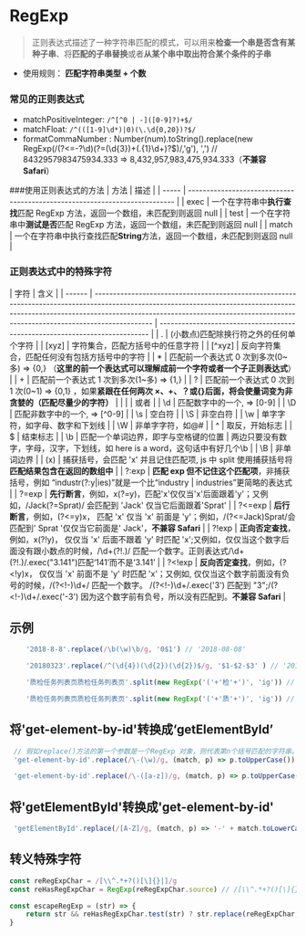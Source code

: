 # RegExp

> 正则表达式描述了一种字符串匹配的模式，可以用来**检查一个串是否含有某种子串**、将**匹配的子串替换**或者**从某个串中取出符合某个条件的子串**

- 使用规则： **匹配字符串类型 + 个数**

### 常见的正则表达式

- matchPositiveInteger: `/^[^0 | -]([0-9]?)+$/`
- matchFloat: `/^(([1-9]\d*)|0)(\.\d{0,20})?$/`
- formatCommaNumber : Number(num).toString().replace(new RegExp(/(?<=-?\d)(?=(\d{3})+(\.{1}\d+)?$)/,'g'), ',') // 8432957983475934.333 => 8,432,957,983,475,934.333（**不兼容 Safari**）

###使用正则表达式的方法
| 方法 | 描述 |
| ----- | -------------------------------------------------------------------------- |
| exec | 一个在字符串中**执行查找**匹配 RegExp 方法，返回一个数组，未匹配到则返回 null |
| test | 一个在字符串中**测试是否**匹配 RegExp 方法，返回一个数组，未匹配到则返回 null |
| match | 一个在字符串中执行查找匹配**String**方法，返回一个数组，未匹配到则返回 null |

### 正则表达式中的特殊字符

| 字符   | 含义                                                                                                                                                                                                                                                       |
| ------ | ---------------------------------------------------------------------------------------------------------------------------------------------------------------------------------------------------------------------------------------------------------- | --------------------------------------------------------------------------- |
| .      | (小数点)匹配除换行符之外的任何单个字符                                                                                                                                                                                                                     |
| [xyz]  | 字符集合，匹配方括号中的任意字符                                                                                                                                                                                                                           |
| [^xyz] | 反向字符集合，匹配任何没有包括方括号中的字符                                                                                                                                                                                                               |
| \*     | 匹配前一个表达式 0 次到多次(0~多) => {0,} （**这里的前一个表达式可以理解成前一个字符或者一个子正则表达式**）                                                                                                                                               |
| +      | 匹配前一个表达式 1 次到多次(1~多) => {1,}                                                                                                                                                                                                                  |
| ?      | 匹配前一个表达式 0 次到 1 次(0~1) => {0,1} ，如果**紧跟在任何两次 ×、+、？或{}后面，将会使量词变为非贪婪的（匹配尽量少的字符）**                                                                                                                           |
| \|     | 或者                                                                                                                                                                                                                                                       |
| \\d    | 匹配数字中的一个, => [0-9]                                                                                                                                                                                                                                 |
| \\D    | 匹配非数字中的一个, => [^0-9]                                                                                                                                                                                                                              |
| \\s    | 空白符                                                                                                                                                                                                                                                     |
| \\S    | 非空白符                                                                                                                                                                                                                                                   |
| \\w    | 单字字符，如字母、数字和下划线                                                                                                                                                                                                                             |
| \\W    | 非单字字符，如@#                                                                                                                                                                                                                                           |
| ^      | 取反，开始标志                                                                                                                                                                                                                                             |
| \$     | 结束标志                                                                                                                                                                                                                                                   |
| \b     | 匹配一个单词边界，即字与空格键的位置                                                                                                                                                                                                                       | 两边只要没有数字，字母，汉字，下划线，如 here is a word，这句话中有好几个\b |
| \B     | 非单词边界                                                                                                                                                                                                                                                 |
| (x)    | 捕获括号，会匹配 'x' 并且记住匹配项, js 中 split 使用捕获括号将**匹配结果包含在返回的数组中**                                                                                                                                                              |
| ?:exp  | **匹配 exp 但不记住这个匹配项**，非捕获括号，例如 “industr(?:y\|ies)”就是一个比“industry \| industries”更简略的表达式                                                                                                                                      |
| ?=exp  | **先行断言**，例如，x(?=y)，匹配'x'仅仅当'x'后面跟着'y'；又例如，/Jack(?=Sprat)/ 会匹配到 'Jack' 仅当它后面跟着'Sprat'                                                                                                                                     |
| ?<=exp | **后行断言**，例如，(?<=y)x， 匹配 'x' 仅当 'x' 前面是 'y'；例如，/(?<=Jack)Sprat/会匹配到' Sprat '仅仅当它前面是' Jack'，**不兼容 Safari**                                                                                                                |
| ?!exp  | **正向否定查找**，例如，x(?!y)， 仅仅当 'x' 后面不跟着 'y' 时匹配 'x';又例如，仅仅当这个数字后面没有跟小数点的时候，/\d+(?!\.)/ 匹配一个数字。正则表达式/\d+(?!\.)/.exec("3.141")匹配‘141’而不是‘3.141’                                                    |
| ?<!exp | **反向否定查找**，例如，(?<!y)x， 仅仅当 'x' 前面不是 'y' 时匹配 'x'；又例如, 仅仅当这个数字前面没有负号的时候，/(?<!-)\d+/ 匹配一个数字。 /(?<!-)\d+/.exec('3') 匹配到 "3";/(?<!-)\d+/.exec('-3') 因为这个数字前有负号，所以没有匹配到。**不兼容 Safari** |

## 示例

```JavaScript
    '2018-8-8'.replace(/\b(\w)\b/g, '0$1') // '2018-08-08'

    '20180323'.replace(/^(\d{4})(\d{2})(\d{2})$/g, '$1-$2-$3' ) // '2018-03-23'

    '质检任务列表页质检任务列表页'.split(new RegExp('('+'检'+')', 'ig')) // ["质", "检", "任务列表页质", "检", "任务列表页"]

    '质检任务列表页质检任务列表页'.split(new RegExp('('+'质'+')', 'ig')) // ["", "质", "检任务列表页", "质", "检任务列表页"]
```

## 将'get-element-by-id'转换成‘getElementById’

```JavaScript
 // 假如replace()方法的第一个参数是一个RegExp 对象，则代表第n个括号匹配的字符串。
 'get-element-by-id'.replace(/\-(\w)/g, (match, p) => p.toUpperCase())

 'get-element-by-id'.replace(/\-([a-z])/g, (match, p) => p.toUpperCase())
```

## 将'getElementById'转换成'get-element-by-id'

```JavaScript
 'getElementById'.replace(/[A-Z]/g, (match, p) => '-' + match.toLowerCase())
```

## 转义特殊字符

```JavaScript
const reRegExpChar = /[\\^.*+?()[\]{}|]/g
const reHasRegExpChar = RegExp(reRegExpChar.source) // /[\\^.*+?()[\]{}|]/

const escapeRegExp = (str) => {
    return str && reHasRegExpChar.test(str) ? str.replace(reRegExpChar, '\\$&') : (str || '')
}

```
